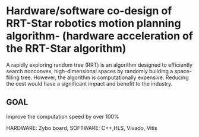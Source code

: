 # Hardware/software co-design of RRT-Star robotics motion planning algorithm- (hardware acceleration of the RRT-Star algorithm)

A rapidly exploring random tree (RRT) is an algorithm designed to efficiently search nonconvex, high-dimensional spaces by randomly building a space-filling tree. However, the algorithm is computationally expensive. Reducing the cost would have a significant impact and benefit to the industry.

## GOAL
Improve the computation speed by over 100%

HARDWARE: Zybo board, SOFTWARE: C++,HLS, Vivado, Vitis
